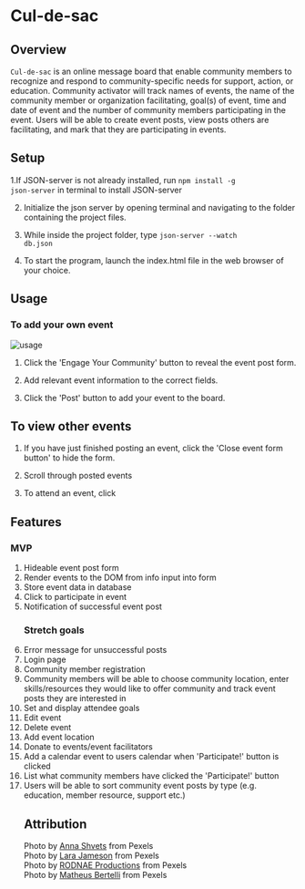 # Cul-de-sac

## Overview

<code>Cul-de-sac</code> is an online message board that enable community members to recognize and respond to community-specific needs for support, action, or education. Community activator will track names of events, the name of the community member or organization facilitating, goal(s) of event, time and date of event and the number of community members participating in the event. Users will be able to create event posts, view posts others are facilitating, and mark that they are participating in events.

## Setup

1.If JSON-server is not already installed, run <code>npm install -g json-server</code> in terminal to install JSON-server


2. Initialize the json server by opening terminal and navigating to the folder containing the project files. 

3. While inside the project folder, type <code>json-server --watch db.json</code>

4. To start the program, launch the index.html file in the web browser of your choice.


## Usage

### To add your own event

![usage](https://user-images.githubusercontent.com/94088088/151682915-d360bd06-eade-4b4d-a0ae-346869ca4812.gif)


1. Click the 'Engage Your Community' button to reveal the event post form.

2. Add relevant event information to the correct fields. 

3. Click the 'Post' button to add your event to the board.

## To view other events

1. If you have just finished posting an event, click the 'Close event form button' to hide the form.

2. Scroll through posted events

3. To attend an event, click 


## Features

### MVP
<ol>

<li>Hideable event post form</li>

<li>Render events to the DOM from info input into form</li>

<li>Store event data in database</li>

<li>Click to participate in event</li>

<li>Notification of successful event post </li>

### Stretch goals

<li>Error message for unsuccessful posts</li>

<li> Login page</li>

<li>Community member registration</li>

<li>Community members will be able to choose community location, enter skills/resources they would like to offer community and track event posts they are interested in</li>

<li>Set and display attendee goals</li>

<li>Edit event</li>

<li>Delete event</li>

<li>Add event location</li>

<li>Donate to events/event facilitators</li>

<li>Add a calendar event to users calendar when 'Participate!' button is clicked</li>

<li>List what community members have clicked the 'Participate!' button</li>

<li>Users will be able to sort community event posts by type (e.g. education, member resource, support etc.)</li>



## Attribution

Photo by <a href="https://www.pexels.com/@shvetsa">Anna Shvets</a> from Pexels<br>
Photo by <a href="https://www.pexels.com/@lara-jameson">Lara Jameson</a> from Pexels<br>
Photo by <a href="https://www.pexels.com/@rodnae-prod">RODNAE Productions</a> from Pexels<br>
Photo by <a href="https://www.pexels.com/@bertellifotografia">Matheus Bertelli</a> from Pexels




